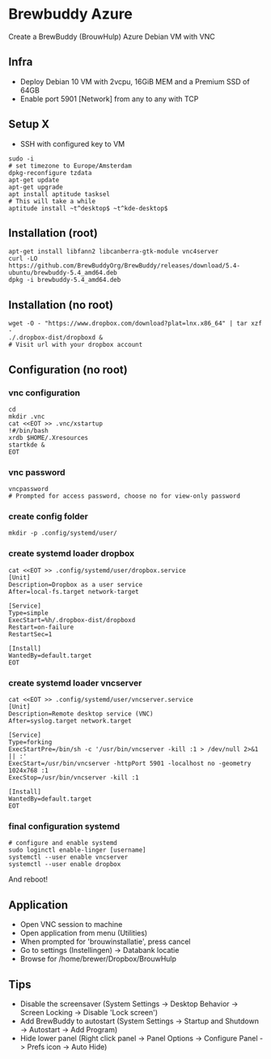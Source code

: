 # Brewbuddy Azure
Create a BrewBuddy (BrouwHulp) Azure Debian VM with VNC

## Infra
* Deploy Debian 10 VM with 2vcpu, 16GiB MEM and a Premium SSD of 64GB
* Enable port 5901 [Network] from any to any with TCP

## Setup X
* SSH with configured key to VM

```
sudo -i
# set timezone to Europe/Amsterdam
dpkg-reconfigure tzdata
apt-get update
apt-get upgrade
apt install aptitude tasksel
# This will take a while
aptitude install ~t^desktop$ ~t^kde-desktop$
```

## Installation (root)
```
apt-get install libfann2 libcanberra-gtk-module vnc4server
curl -LO https://github.com/BrewBuddyOrg/BrewBuddy/releases/download/5.4-ubuntu/brewbuddy-5.4_amd64.deb
dpkg -i brewbuddy-5.4_amd64.deb
```

## Installation (no root)
```
wget -O - "https://www.dropbox.com/download?plat=lnx.x86_64" | tar xzf -
./.dropbox-dist/dropboxd &
# Visit url with your dropbox account
```

## Configuration (no root)

### vnc configuration
```
cd
mkdir .vnc
cat <<EOT >> .vnc/xstartup
!#/bin/bash
xrdb $HOME/.Xresources
startkde &
EOT
```

### vnc password
```
vncpassword
# Prompted for access password, choose no for view-only password
```

### create config folder
```
mkdir -p .config/systemd/user/
```

### create systemd loader dropbox
```
cat <<EOT >> .config/systemd/user/dropbox.service
[Unit]
Description=Dropbox as a user service
After=local-fs.target network-target

[Service]
Type=simple
ExecStart=%h/.dropbox-dist/dropboxd
Restart=on-failure
RestartSec=1

[Install]
WantedBy=default.target
EOT
```

### create systemd loader vncserver
```
cat <<EOT >> .config/systemd/user/vncserver.service
[Unit]
Description=Remote desktop service (VNC)
After=syslog.target network.target

[Service]
Type=forking
ExecStartPre=/bin/sh -c '/usr/bin/vncserver -kill :1 > /dev/null 2>&1 || :'
ExecStart=/usr/bin/vncserver -httpPort 5901 -localhost no -geometry 1024x768 :1
ExecStop=/usr/bin/vncserver -kill :1

[Install]
WantedBy=default.target
EOT
```

### final configuration systemd
```
# configure and enable systemd
sudo loginctl enable-linger [username]
systemctl --user enable vncserver
systemctl --user enable dropbox
```

And reboot!

## Application
* Open VNC session to machine
* Open application from menu (Utilities)
* When prompted for 'brouwinstallatie', press cancel
* Go to settings (Instellingen) -> Databank locatie
* Browse for /home/brewer/Dropbox/BrouwHulp

## Tips
* Disable the screensaver (System Settings -> Desktop Behavior -> Screen Locking -> Disable 'Lock screen')
* Add BrewBuddy to autostart (System Settings -> Startup and Shutdown -> Autostart -> Add Program)
* Hide lower panel (Right click panel -> Panel Options -> Configure Panel -> Prefs icon -> Auto Hide)
